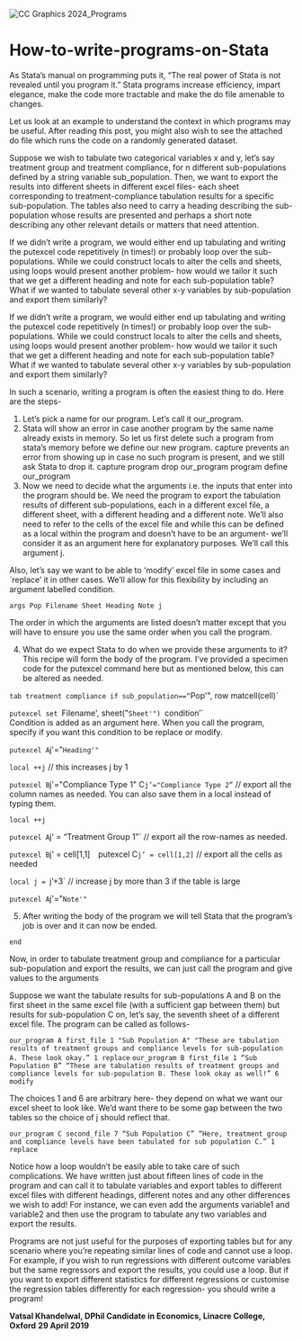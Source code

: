 
![CC Graphics 2024_Programs](https://github.com/csae-coders-corner/How-to-write-programs-on-Stata/assets/148211163/02423564-259d-42e7-a6f4-32a2ecf935b9)

# How-to-write-programs-on-Stata
As Stata’s manual on programming puts it, “The real power of Stata is not revealed until you program it.” Stata programs increase efficiency, impart elegance, make the code more tractable and make the do file amenable to changes.


Let us look at an example to understand the context in which programs may be useful. After reading this post, you might also wish to see the attached do file which runs the code on a randomly generated dataset.


Suppose we wish to tabulate two categorical variables x and y, let’s say treatment group and treatment compliance, for n different sub-populations defined by a string variable sub_population. Then, we want to export the results into different sheets in different excel files- each sheet corresponding to treatment-compliance tabulation results for a specific sub-population. The tables also need to carry a heading describing the sub-population whose results are presented and perhaps a short note describing any other relevant details or matters that need attention. 


If we didn’t write a program, we would either end up tabulating and writing the putexcel code repetitively (n times!) or probably loop over the sub-populations.  While we could construct locals to alter the cells and sheets, using loops would present another problem- how would we tailor it such that we get a different heading and note for each sub-population table? What if we wanted to tabulate several other x-y variables by sub-population and export them similarly? 


If we didn’t write a program, we would either end up tabulating and writing the putexcel code repetitively (n times!) or probably loop over the sub-populations.  While we could construct locals to alter the cells and sheets, using loops would present another problem- how would we tailor it such that we get a different heading and note for each sub-population table? What if we wanted to tabulate several other x-y variables by sub-population and export them similarly? 


In such a scenario, writing a program is often the easiest thing to do. Here are the steps- 
1.	Let’s pick a name for our program. Let’s call it our_program. 
2.	Stata will show an error in case another program by the same name already exists in memory. So let us first delete such a program from stata’s memory before we define our new program. capture prevents an error from showing up in case no such program is present, and we still ask Stata to drop it. 
capture program drop our_program 
program define our_program 
3.	Now we need to decide what the arguments i.e. the inputs that enter into the program should be. We need the program to export the tabulation results of different sub-populations, each in a different excel file, a different sheet, with a different heading and a different note. We’ll also need to refer to the cells of the excel file and while this can be defined as a local within the program and doesn’t have to be an argument- we’ll consider it as an argument here for explanatory purposes.  We’ll call this argument j. 

Also, let’s say we want to be able to ‘modify’ excel file in some cases and `replace’ it in other cases. We’ll allow for this flexibility by including an argument labelled condition. 

`args Pop Filename Sheet Heading Note j`

The order in which the arguments are listed doesn’t matter except that you will have to ensure you use the same order when you call the program.


4.	What do we expect Stata to do when we provide these arguments to it? This recipe will form the body of the program. I’ve provided a specimen code for the putexcel command here but as mentioned below, this can be altered as needed. 

`tab treatment compliance if sub_population==“`Pop'", row matcell(cell)`

`putexcel set `Filename', sheet("`Sheet'") `condition’`  
Condition is added as an argument here. When you call the program, specify if you want this condition to be replace or modify.

`putexcel A`j'="`Heading'"`

`local ++j` // this increases j by 1

`putexcel B`j'="Compliance Type 1" C`j’="Compliance Type 2”` // export all the column names as needed. You can also save them in a local instead of typing them.

`local ++j`

`putexcel A`j' = “Treatment Group 1”`  // export all the row-names as needed.

`putexcel B`j' = cell[1,1]` 
`putexcel C`j’ = cell[1,2]`  // export all the cells as needed

`local j = `j’+3` // increase j by more than 3 if the table is large

`putexcel A`j'="`Note'"`


5.	After writing the body of the program we will tell Stata that the program’s job is over and it can now be ended. 

`end`


Now, in order to tabulate treatment group and compliance for a particular sub-population and export the results, we can just call the program and give values to the arguments

Suppose we want the tabulate results for sub-populations A and B on the first sheet in the same excel file (with a sufficient gap between them) but results for sub-population C on, let’s say, the seventh sheet of a different excel file. The program can be called as follows-  


`our_program A first_file 1 "Sub Population A" "These are tabulation results of treatment groups and compliance levels for sub-population A. These look okay.” 1 replace` 
`our_program B first_file 1 “Sub Population B” “These are tabulation results of treatment groups and compliance levels for sub-population B. These look okay as well!” 6 modify`


The choices 1 and 6 are arbitrary here- they depend on what we want our excel sheet to look like. We’d want there to be some gap between the two tables so the choice of j should reflect that. 


`our_program C second_file 7 “Sub Population C” “Here, treatment group and compliance levels have been tabulated for sub population C.” 1 replace`


Notice how a loop wouldn’t be easily able to take care of such complications. We have written just about fifteen lines of code in the program and can call it to tabulate variables and export tables to different excel files with different headings, different notes and any other differences we wish to add! For instance, we can even add the arguments variable1 and variable2 and then use the program to tabulate any two variables and export the results. 

Programs are not just useful for the purposes of exporting tables but for any scenario where you’re repeating similar lines of code and cannot use a loop. For example, if you wish to run regressions with different outcome variables but the same regressors and export the results, you could use a loop. But if you want to export different statistics for different regressions or customise the regression tables differently for each regression- you should write a program! 

**Vatsal Khandelwal, DPhil Candidate in Economics, Linacre College, Oxford**
**29 April 2019**
